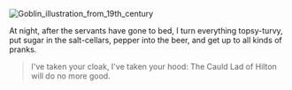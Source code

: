![Goblin_illustration_from_19th_century](https://user-images.githubusercontent.com/100655853/156394218-ae2c1543-5bcb-4c8a-a665-c82df02b82c9.jpg)

At night, after the servants have gone to bed, I turn everything topsy-turvy, put sugar in the salt-cellars, pepper into the beer, and get up to all kinds of pranks.

>I've taken your cloak, I've taken your hood: The Cauld Lad of Hilton will do no more good.
